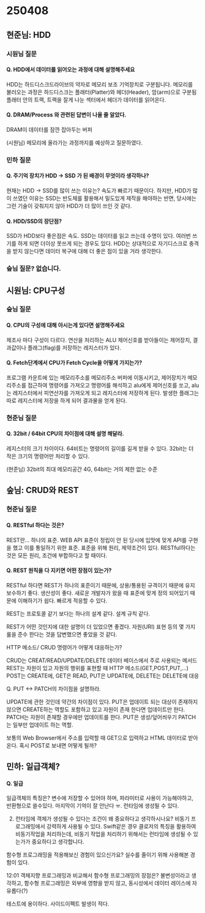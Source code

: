 # 250408

## 현준님: HDD

### 시원님 질문

#### Q. HDD에서 데이터를 읽어오는 과정에 대해 설명해주세요

HDD는 하드디스크드라이브의 약자로 메모리 보조 기억장치로 구분됩니다.
메모리를 불러오는 과정은 하드디스크는 플래터(Platter)와 헤더(Header), 암(arm)으로 구분됨 플래터 안의 트랙, 트랙을 잘게 나눈 섹터에서 헤더가 데이터를 읽어온다.

#### Q. DRAM/Process 와 관련된 답변이 나올 줄 알았다.

DRAM이 데이터를 잠깐 잡아두는 버퍼 

(시원님) 메모리에 올라가는 과정까지를 예상하고 질문하였다. 


### 민하 질문

#### Q. 주기억 장치가 HDD -> SSD 가 된 배경이 무엇이라 생각하나?

현재는 HDD -> SSD를 많이 쓰는 이유는? 속도가 빠르기 때문이다. 하지만, HDD가 많이 쓰였던 이유는 SSD는 반도체를 활용해서 밀도있게 제작을 해야하는 반면, 당시에는 그런 기술이 갖춰지지 않아 HDD가 더 많이 쓰인 것 같다. 

#### Q. HDD/SSD의 장단점?

SSD가 HDD보다 좋은점은 속도. SSD는 데이터를 읽고 쓰는데 수명이 있다. 여러번 쓰기를 하게 되면 더이상 못쓰게 되는 경우도 있다. HDD는 상대적으로 자기디스크로 충격을 받지 않는다면 데이터 복구에 대해 더 좋은 점이 있을 거라 생각한다.

### 숲님 질문? 없습니다.



##  시원님: CPU구성
### 숲님 질문

#### Q. CPU의 구성에 대해 아시는게 있다면 설명해주세요

제조사 마다 구성이 다르다. 연산을 처리하는 ALU 제어신호를 받아들이는 제어장치, 결과값이나 플래그(flag)를 저장하는 레지스터가 있다.

#### Q. Fetch단계에서 CPU가 Fetch Cycle을 어떻게 가지는가?

프로그램 카운트에 있는 메모리주소를 메모리주소 버퍼에 이동시키고, 제어장치가 메모리주소를 접근하여 명령어를 가져오고 명령어를 해석하고 alu에게 제어신호를 쏘고, alu는 레지스터에서 피연산자를 가져오게 되고 레지스터에 저장하게 된다.
발생한 플래그는 따로 레지스터에 저장을 하게 되어 결과물을 얻게 된다. 

### 현준님 질문

#### Q. 32bit / 64bit CPU의 차이점에 대해 설명 해달라.

레지스터의 크기 차이이다. 64비트는 명령어의 길이를 길게 받을 수 있다. 32bit는 더 작은 크기의 명령어만 처리할 수 있다. 

(현준님) 32bit의 최대 메모리공간 4G, 64bit는 거의 제한 없는 수준 


## 숲님: CRUD와 REST

### 현준님 질문
#### Q. RESTful 하다는 것은? 

REST란... 하나의 표준. WEB API 표준이 정립이 안 된 당시에 입맛에 맞게 API를 구현을 했고 이를 통일하기 위한 표준. 표준을 위해 원리, 제약조건이 있다. RESTful하다는 것은 모든 원리, 조건에 부합하다고 할 때이다.

#### Q. REST 원칙을 다 지키면 어떤 장점이 있는가?

RESTful 하다면 REST가 하나의 표준이기 때문에, 상용/통용된 규격이기 때문에 유지보수하기 좋다. 생산성이 좋다. 
새로운 개발자가 왔을 때 표준에 맞게 정의 되어있기 때문에 이해하기가 쉽다. 빠르게 적응할 수 있다. 

REST는 프로토콜 같기 보다는 하나의 설계 같다. 설계 규칙 같다. 

REST가 어떤 것인지에 대한 설명이 더 있었으면 좋겠다. 자원(URI) 표현 등의 몇 가지 룰을 준수 한다는 것을 답변했으면 좋았을 것 같다. 

HTTP 메소드/ CRUD 명령어가 어떻게 대응하는가? 

CRUD는 CREAT/READ/UPDATE/DELETE  데이터 베이스에서 주로 사용되는 메서드 REST는 자원이 있고 자원의 행위를 표현할 때 HTTP 메소드(GET,POST,PUT,...) POST는 CREATE에, GET은 READ, PUT은 UPDATE에, DELETE는 DELETE에 대응

Q. PUT <-> PATCH의 차이점을 설명하라. 

UPDATE에 관한 것인데 약간의 차이점이 있다. PUT은 업데이트 되는 대상이 존재하지 않으면 CREATE하는 역할도 포함하고 있고 자원이 존재 한다면 업데이트만 한다. PATCH는 자원이 존재할 경우에만 업데이트를 한다.
PUT은 생성/덮어씌우기 PATCH는 일부만 업데이트 하는 역할. 

보통의 Web Browser에서 주소를 입력할 때 GET으로 입력하고 HTML 데이터로 받아온다. 혹시 POST로 보내면 어떻게 될까? 

## 민하: 일급객체?

#### Q. 일급

일급객체의 특징은?
변수에 저장할 수 있어야 하며, 파라미터로 사용이 가능해야하고, 반환형으로 쓸수있다. 마지막이 기억이 잘 안난다 ㅠ. 런타임에 생성될 수 있다.

2. 런타임에 객체가 생성될 수 있다는 조건이 왜 중요하다고 생각하시나요?
비동기 프로그래밍에서 강력하게 사용될 수 있다. Swift같은 경우 클로저의 특징을 활용하여 비동기작업을 처리하는데, 비동기 작업을 처리하기 위해서는 런타임에 생성될 수 있는가가 중요하다고 생각합니다.

함수형 프로그래밍을 적용해보신 경험이 있으신가요?
실수를 줄이기 위해 사용해본 경험이 있다.

12:01
객체지향 프로그래밍과 비교해서 함수형 프로그래밍의 장점은?
불변성이라고 생각하고, 함수형 프로그래밍은 외부에 영향을 받지 않고, 동시성에서 데이터 레이스에 자유롭다(?)

테스트에 용이하다. 사이드이펙트 발생이 적다. 
